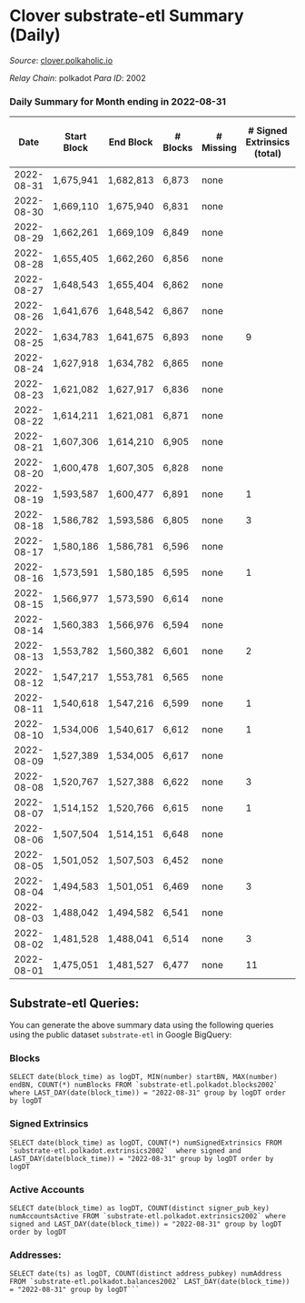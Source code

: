 # Clover substrate-etl Summary (Daily)

_Source_: [clover.polkaholic.io](https://clover.polkaholic.io)

*Relay Chain*: polkadot
*Para ID*: 2002



### Daily Summary for Month ending in 2022-08-31


| Date | Start Block | End Block | # Blocks | # Missing | # Signed Extrinsics (total) | # Active Accounts | # Addresses with Balances | # Events | # Transfers | # XCM Transfers In | # XCM Transfers Out |
| ---- | ----------- | --------- | -------- | --------- | --------------------------- | ----------------- | ------------------------- | -------- | ----------- | ------------------ | ------------------- |
| 2022-08-31 | 1,675,941 | 1,682,813 | 6,873 | none  |  | 20 | 3,651 | 15,224 | 10 ($23.15) |   |   |
| 2022-08-30 | 1,669,110 | 1,675,940 | 6,831 | none  |  | 23 | 3,651 | 15,435 | 33 ($89,091.63) |   |   |
| 2022-08-29 | 1,662,261 | 1,669,109 | 6,849 | none  |  | 26 | 3,648 | 15,841 | 62 ($82,689.76) |   |   |
| 2022-08-28 | 1,655,405 | 1,662,260 | 6,856 | none  |  | 24 | 3,648 | 15,314 | 46 ($10,352.28) |   |   |
| 2022-08-27 | 1,648,543 | 1,655,404 | 6,862 | none  |  | 25 | 3,647 | 15,224 | 24 ($59,105.97) |   |   |
| 2022-08-26 | 1,641,676 | 1,648,542 | 6,867 | none  |  | 21 | 3,645 | 15,431 | 16 ($7,824.79) |   |   |
| 2022-08-25 | 1,634,783 | 1,641,675 | 6,893 | none  | 9 | 3 | 3,644 | 15,275 | 35 ($8,708.74) |   |   |
| 2022-08-24 | 1,627,918 | 1,634,782 | 6,865 | none  |  | 23 | 3,640 | 15,404 | 44 ($11,850.38) |   |   |
| 2022-08-23 | 1,621,082 | 1,627,917 | 6,836 | none  |  | 22 | 3,633 | 15,237 | 8 ($1,773.22) |   |   |
| 2022-08-22 | 1,614,211 | 1,621,081 | 6,871 | none  |  |  | 3,631 | 15,402 | 39 ($9,905.35) |   |   |
| 2022-08-21 | 1,607,306 | 1,614,210 | 6,905 | none  |  |  | 3,627 | 15,469 | 31 ($20,330.94) |   |   |
| 2022-08-20 | 1,600,478 | 1,607,305 | 6,828 | none  |  |  | 3,626 | 15,184 | 15 ($16,389.08) |   |   |
| 2022-08-19 | 1,593,587 | 1,600,477 | 6,891 | none  | 1 | 1 | 3,625 | 16,388 | 32 ($74,116.14) |   |   |
| 2022-08-18 | 1,586,782 | 1,593,586 | 6,805 | none  | 3 | 1 | 3,622 | 15,924 | 42 ($47,007.51) |   |   |
| 2022-08-17 | 1,580,186 | 1,586,781 | 6,596 | none  |  |  | 3,619 | 15,565 | 39 ($135,094) |   |   |
| 2022-08-16 | 1,573,591 | 1,580,185 | 6,595 | none  | 1 | 1 | 3,619 | 14,970 | 27 ($7,423.09) |   |   |
| 2022-08-15 | 1,566,977 | 1,573,590 | 6,614 | none  |  |  | 3,611 | 15,287 | 43 ($6,824.50) |   |   |
| 2022-08-14 | 1,560,383 | 1,566,976 | 6,594 | none  |  |  | 3,607 | 16,114 | 124 ($129,994) |   |   |
| 2022-08-13 | 1,553,782 | 1,560,382 | 6,601 | none  | 2 | 1 | 3,604 | 14,740 | 33 ($33,901.85) |   |   |
| 2022-08-12 | 1,547,217 | 1,553,781 | 6,565 | none  |  |  | 3,603 | 14,723 | 45 ($12,404.37) |   |   |
| 2022-08-11 | 1,540,618 | 1,547,216 | 6,599 | none  | 1 | 1 | 3,597 | 17,825 | 174 ($167,833) |   |   |
| 2022-08-10 | 1,534,006 | 1,540,617 | 6,612 | none  | 1 | 1 | 3,570 | 16,133 | 105 ($66,640.75) |   |   |
| 2022-08-09 | 1,527,389 | 1,534,005 | 6,617 | none  |  |  | 3,558 | 14,777 | 14 ($140.81) |   |   |
| 2022-08-08 | 1,520,767 | 1,527,388 | 6,622 | none  | 3 | 3 | 3,545 | 14,645 | 8 ($2,288.55) |   |   |
| 2022-08-07 | 1,514,152 | 1,520,766 | 6,615 | none  | 1 | 1 | 3,543 | 14,487 | 11 ($53,277.67) |   |   |
| 2022-08-06 | 1,507,504 | 1,514,151 | 6,648 | none  |  |  | 3,541 | 15,138 | 59 ($3,479.97) |   |   |
| 2022-08-05 | 1,501,052 | 1,507,503 | 6,452 | none  |  |  | 3,539 | 14,729 | 24 ($1,600.52) |   |   |
| 2022-08-04 | 1,494,583 | 1,501,051 | 6,469 | none  | 3 | 2 | 3,535 | 15,763 | 93 ($38,176.18) |   |   |
| 2022-08-03 | 1,488,042 | 1,494,582 | 6,541 | none  |  |  | 3,531 | 14,834 | 36 ($10,656.08) |   |   |
| 2022-08-02 | 1,481,528 | 1,488,041 | 6,514 | none  | 3 | 2 | 3,525 | 15,408 | 35 ($175,523) |   |   |
| 2022-08-01 | 1,475,051 | 1,481,527 | 6,477 | none  | 11 | 5 | 3,486 | 14,510 | 8 ($158.98) |   |   |

## Substrate-etl Queries:
You can generate the above summary data using the following queries using the public dataset `substrate-etl` in Google BigQuery:


### Blocks
```
SELECT date(block_time) as logDT, MIN(number) startBN, MAX(number) endBN, COUNT(*) numBlocks FROM `substrate-etl.polkadot.blocks2002`  where LAST_DAY(date(block_time)) = "2022-08-31" group by logDT order by logDT
```


### Signed Extrinsics
```
SELECT date(block_time) as logDT, COUNT(*) numSignedExtrinsics FROM `substrate-etl.polkadot.extrinsics2002`  where signed and LAST_DAY(date(block_time)) = "2022-08-31" group by logDT order by logDT
```


### Active Accounts
```
SELECT date(block_time) as logDT, COUNT(distinct signer_pub_key) numAccountsActive FROM `substrate-etl.polkadot.extrinsics2002` where signed and LAST_DAY(date(block_time)) = "2022-08-31" group by logDT order by logDT
```


### Addresses:
```
SELECT date(ts) as logDT, COUNT(distinct address_pubkey) numAddress FROM `substrate-etl.polkadot.balances2002` LAST_DAY(date(block_time)) = "2022-08-31" group by logDT```

